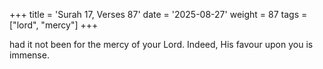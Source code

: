 +++
title = 'Surah 17, Verses 87'
date = '2025-08-27'
weight = 87
tags = ["lord", "mercy"]
+++

had it not been for the mercy of your Lord. Indeed, His favour upon you is immense.